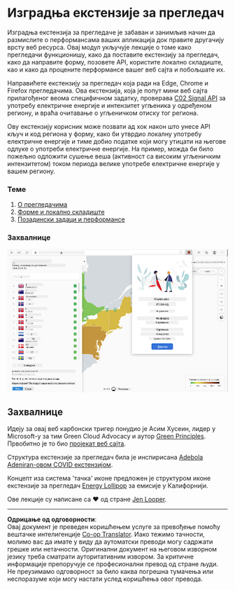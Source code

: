 <!--
CO_OP_TRANSLATOR_METADATA:
{
  "original_hash": "b121a279a6ab39878491f3e572673515",
  "translation_date": "2025-08-28T10:08:38+00:00",
  "source_file": "5-browser-extension/README.md",
  "language_code": "sr"
}
-->
# Изградња екстензије за прегледач

Изградња екстензија за прегледаче је забаван и занимљив начин да размислите о перформансама ваших апликација док правите другачију врсту веб ресурса. Овај модул укључује лекције о томе како прегледачи функционишу, како да поставите екстензију за прегледач, како да направите форму, позовете API, користите локално складиште, као и како да процените перформансе вашег веб сајта и побољшате их.

Направићете екстензију за прегледач која ради на Edge, Chrome и Firefox прегледачима. Ова екстензија, која је попут мини веб сајта прилагођеног веома специфичном задатку, проверава [C02 Signal API](https://www.co2signal.com) за употребу електричне енергије и интензитет угљеника у одређеном региону, и враћа очитавање о угљеничком отиску тог региона.

Ову екстензију корисник може позвати ад хок након што унесе API кључ и код региона у форму, како би утврдио локалну употребу електричне енергије и тиме добио податке који могу утицати на његове одлуке о употреби електричне енергије. На пример, можда би било пожељно одложити сушење веша (активност са високим угљеничким интензитетом) током периода велике употребе електричне енергије у вашем региону.

### Теме

1. [О прегледачима](1-about-browsers/README.md)
2. [Форме и локално складиште](2-forms-browsers-local-storage/README.md)
3. [Позадински задаци и перформансе](3-background-tasks-and-performance/README.md)

### Захвалнице

![зелена екстензија за прегледач](../../../translated_images/extension-screenshot.0e7f5bfa110e92e3875e1bc9405edd45a3d2e02963e48900adb91926a62a5807.sr.png)

## Захвалнице

Идеју за овај веб карбонски тригер понудио је Асим Хусеин, лидер у Microsoft-у за тим Green Cloud Advocacy и аутор [Green Principles](https://principles.green/). Првобитно је то био [пројекат веб сајта](https://github.com/jlooper/green).

Структура екстензије за прегледач била је инспирисана [Adebola Adeniran-овом COVID екстензијом](https://github.com/onedebos/covtension).

Концепт иза система 'тачка' иконе предложен је структуром иконе екстензије за прегледач [Energy Lollipop](https://energylollipop.com/) за емисије у Калифорнији.

Ове лекције су написане са ♥️ од стране [Jen Looper](https://www.twitter.com/jenlooper).

---

**Одрицање од одговорности**:  
Овај документ је преведен коришћењем услуге за превођење помоћу вештачке интелигенције [Co-op Translator](https://github.com/Azure/co-op-translator). Иако тежимо тачности, молимо вас да имате у виду да аутоматски преводи могу садржати грешке или нетачности. Оригинални документ на његовом изворном језику треба сматрати ауторитативним извором. За критичне информације препоручује се професионални превод од стране људи. Не преузимамо одговорност за било каква погрешна тумачења или неспоразуме који могу настати услед коришћења овог превода.